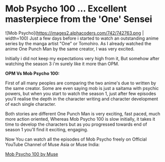 # Mob Psycho 100 ... Excellent masterpiece from the 'One' Sensei
![Mob Psycho](https://images2.alphacoders.com/742/742763.png | width=100)
Just a few days before i started to watch an outstanding anime series by the manga artist "One" or Tomohiro. As I already watched the anime One Punch Man by the same creator, I was very excited.  

Initially i did not keep my expectations very high from it, But somehow after watching the season 3 i'm surely like it more than OPM.  

**OPM Vs Mob Psycho 100:**  

First of all many peoples are comparing the two  anime's due to written by the same creator. Some are even saying mob is just a saitama with psychic powers, but when you start to watch the season 1, just after few episodes you'll realise the depth in the character writing and character development of each single character.  

Both stories are different One Punch Man is very exciting, fast paced, much more action oriented, Whereas Mob Psycho 100 is slow initially, it takes it time to develop the characters but as you progressed towards end of season 1 you'll find it exciting, engaging.  
  
Now You can watch all the episodes of Mob Psycho freely on Official YouTube Channel of Muse Asia or Muse India:  

[Mob Psycho 100 by Muse](https://www.youtube.com/watch?v=uSqe1X3Ro_E&list=PLpm1VVK4UL15H3VL53aWCCaCk_pkpJ5u-)
